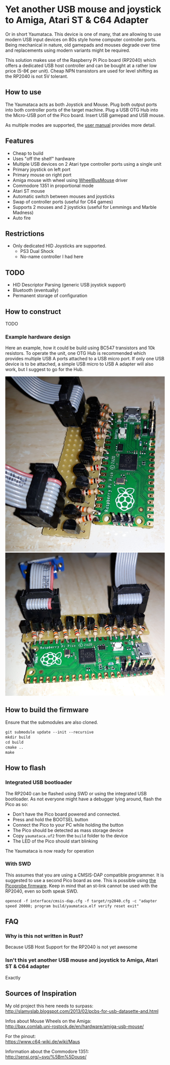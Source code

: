 # Yet another USB mouse and joystick to Amiga, Atari ST &amp; C64 Adapter

Or in short Yaumataca. This device is one of many, that are allowing to use modern USB input devices
on 80s style home computer controller ports. Being mechanical in nature, old gamepads and mouses
degrade over time and replacements using modern variants might be required.

This solution makes use of the Raspberry Pi Pico board (RP2040) which offers a dedicated USB host controller
and can be bought at a rather low price (5-8€ per unit).
Cheap NPN transistors are used for level shifting as the RP2040 is not 5V tolerant.

## How to use

The Yaumataca acts as both Joystick and Mouse. Plug both output ports into both controller ports of the target machine.
Plug a USB OTG Hub into the Micro-USB port of the Pico board. Insert USB gamepad and USB mouse.

As multiple modes are supported, the [user manual](docs/user_manual.md) provides more detail.

## Features
* Cheap to build
* Uses "off the shelf" hardware
* Multiple USB devices on 2 Atari type controller ports using a single unit
* Primary joystick on left port
* Primary mouse on right port
* Amiga mouse with wheel using [WheelBusMouse](http://aminet.net/package/util/mouse/WheelBusMouse) driver
* Commodore 1351 in proportional mode
* Atari ST mouse
* Automatic switch between mouses and joysticks
* Swap of controller ports (useful for C64 games)
* Supports 2 mouses and 2 joysticks (useful for Lemmings and Marble Madness)
* Auto fire

## Restrictions
* Only dedicated HID Joysticks are supported.
	* PS3 Dual Shock
	* No-name controller I had here

## TODO
* HID Descriptor Parsing (generic USB joystick support)
* Bluetooth (eventually)
* Permanent storage of configuration


## How to construct

TODO

### Example hardware design

Here an example, how it could be build using BC547 transistors and 10k resistors.
To operate the unit, one OTG Hub is recommended which provides multiple USB A ports attached to a USB micro port.
If only one USB device is to be attached, a simple USB micro to USB A adapter will also work, but I suggest to go for the Hub.

![Photo of Yaumataca](doc/20230731_223820.jpg)
![Photo of Yaumataca from other angle](doc/20230731_223837.jpg)


## How to build the firmware

Ensure that the submodules are also cloned.

	git submodule update --init --recursive
	mkdir build
	cd build
	cmake ..
	make

## How to flash

### Integrated USB bootloader

The RP2040 can be flashed using SWD or using the integrated USB bootloader.
As not everyone might have a debugger lying around, flash the Pico as so:

* Don't have the Pico board powered and connected.
* Press and hold the BOOTSEL button
* Connect the Pico to your PC while holding the button
* The Pico should be detected as mass storage device
* Copy `yaumataca.uf2` from the `build` folder to the device
* The LED of the Pico should start blinking

The Yaumataca is now ready for operation

### With SWD

This assumes that you are using a CMSIS-DAP compatible programmer. It is suggested to use a second Pico board as one. This is possible using [the Picoprobe firmware](https://github.com/raspberrypi/picoprobe/releases).
Keep in mind that an st-link cannot be used with the RP2040, even so both speak SWD.

	openocd -f interface/cmsis-dap.cfg -f target/rp2040.cfg -c "adapter speed 20000; program build/yaumataca.elf verify reset exit"

## FAQ

### Why is this not written in Rust?

Because USB Host Support for the RP2040 is not yet awesome

### Isn't this yet another USB mouse and joystick to Amiga, Atari ST & C64 adapter

Exactly

## Sources of Inspiration

My old project this here needs to surpass:<br>
http://slamyslab.blogspot.com/2013/02/pcbs-for-usb-datasette-and.html

Infos about Mouse Wheels on the Amiga:<br>
http://bax.comlab.uni-rostock.de/en/hardware/amiga-usb-mouse/

For the pinout:<br>
https://www.c64-wiki.de/wiki/Maus

Information about the Commodore 1351:<br>
http://sensi.org/~svo/%5Bm%5Douse/

